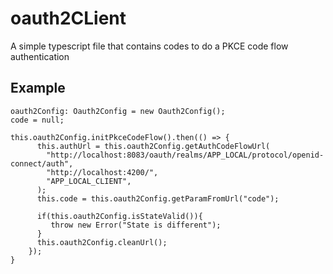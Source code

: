 # oauth2CLient
A simple typescript file that contains codes to do a PKCE code flow authentication

## Example
```
oauth2Config: Oauth2Config = new Oauth2Config();
code = null;

this.oauth2Config.initPkceCodeFlow().then(() => {
      this.authUrl = this.oauth2Config.getAuthCodeFlowUrl(
        "http://localhost:8083/oauth/realms/APP_LOCAL/protocol/openid-connect/auth",
        "http://localhost:4200/",
        "APP_LOCAL_CLIENT",
      );
      this.code = this.oauth2Config.getParamFromUrl("code");

      if(this.oauth2Config.isStateValid()){
         throw new Error("State is different");
      }
      this.oauth2Config.cleanUrl();
    });
}
```
